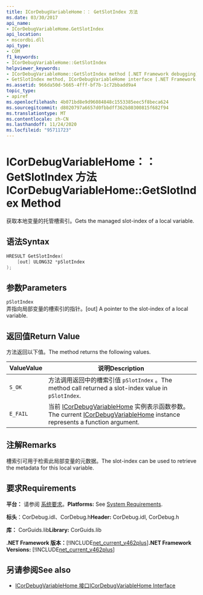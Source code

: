 ```yaml
---
title: ICorDebugVariableHome：： GetSlotIndex 方法
ms.date: 03/30/2017
api_name:
- ICorDebugVariableHome.GetSlotIndex
api_location:
- mscordbi.dll
api_type:
- COM
f1_keywords:
- ICorDebugVariableHome::GetSlotIndex
helpviewer_keywords:
- ICorDebugVariableHome::GetSlotIndex method [.NET Framework debugging]
- GetSlotIndex method, ICorDebugVariableHome interface [.NET Framework debugging]
ms.assetid: 966da50d-5665-4fff-bf7b-1c72bbadd9a4
topic_type:
- apiref
ms.openlocfilehash: 4b071bd8e9d96084848c1553385eec5f8beca624
ms.sourcegitcommit: d8020797a6657d0fbbdff362b80300815f682f94
ms.translationtype: MT
ms.contentlocale: zh-CN
ms.lasthandoff: 11/24/2020
ms.locfileid: "95711723"
---
```

# <a name="icordebugvariablehomegetslotindex-method"></a><span data-ttu-id="9692f-102">ICorDebugVariableHome：： GetSlotIndex 方法</span><span class="sxs-lookup"><span data-stu-id="9692f-102">ICorDebugVariableHome::GetSlotIndex Method</span></span>

<span data-ttu-id="9692f-103">获取本地变量的托管槽索引。</span><span class="sxs-lookup"><span data-stu-id="9692f-103">Gets the managed slot-index of a local variable.</span></span>  
  
## <a name="syntax"></a><span data-ttu-id="9692f-104">语法</span><span class="sxs-lookup"><span data-stu-id="9692f-104">Syntax</span></span>  
  
```cpp  
HRESULT GetSlotIndex(  
    [out] ULONG32 *pSlotIndex  
);  
```  
  
## <a name="parameters"></a><span data-ttu-id="9692f-105">参数</span><span class="sxs-lookup"><span data-stu-id="9692f-105">Parameters</span></span>  

 `pSlotIndex`  
 <span data-ttu-id="9692f-106">弄指向局部变量的槽索引的指针。</span><span class="sxs-lookup"><span data-stu-id="9692f-106">[out] A pointer to the slot-index of a local variable.</span></span>  
  
## <a name="return-value"></a><span data-ttu-id="9692f-107">返回值</span><span class="sxs-lookup"><span data-stu-id="9692f-107">Return Value</span></span>  

 <span data-ttu-id="9692f-108">方法返回以下值。</span><span class="sxs-lookup"><span data-stu-id="9692f-108">The method returns the following values.</span></span>  
  
|<span data-ttu-id="9692f-109">Value</span><span class="sxs-lookup"><span data-stu-id="9692f-109">Value</span></span>|<span data-ttu-id="9692f-110">说明</span><span class="sxs-lookup"><span data-stu-id="9692f-110">Description</span></span>|  
|-----------|-----------------|  
|`S_OK`|<span data-ttu-id="9692f-111">方法调用返回中的槽索引值 `pSlotIndex` 。</span><span class="sxs-lookup"><span data-stu-id="9692f-111">The method call returned a slot-index value in `pSlotIndex`.</span></span>|  
|`E_FAIL`|<span data-ttu-id="9692f-112">当前 [ICorDebugVariableHome](icordebugvariablehome-interface.md) 实例表示函数参数。</span><span class="sxs-lookup"><span data-stu-id="9692f-112">The current [ICorDebugVariableHome](icordebugvariablehome-interface.md) instance represents a function argument.</span></span>|  
  
## <a name="remarks"></a><span data-ttu-id="9692f-113">注解</span><span class="sxs-lookup"><span data-stu-id="9692f-113">Remarks</span></span>  

 <span data-ttu-id="9692f-114">槽索引可用于检索此局部变量的元数据。</span><span class="sxs-lookup"><span data-stu-id="9692f-114">The slot-index can be used to retrieve the metadata for this local variable.</span></span>  
  
## <a name="requirements"></a><span data-ttu-id="9692f-115">要求</span><span class="sxs-lookup"><span data-stu-id="9692f-115">Requirements</span></span>  

 <span data-ttu-id="9692f-116">**平台：** 请参阅 [系统要求](../../get-started/system-requirements.md)。</span><span class="sxs-lookup"><span data-stu-id="9692f-116">**Platforms:** See [System Requirements](../../get-started/system-requirements.md).</span></span>  
  
 <span data-ttu-id="9692f-117">**标头**：CorDebug.idl、CorDebug.h</span><span class="sxs-lookup"><span data-stu-id="9692f-117">**Header:** CorDebug.idl, CorDebug.h</span></span>  
  
 <span data-ttu-id="9692f-118">**库：** CorGuids.lib</span><span class="sxs-lookup"><span data-stu-id="9692f-118">**Library:** CorGuids.lib</span></span>  
  
 <span data-ttu-id="9692f-119">**.NET Framework 版本：**[!INCLUDE[net_current_v462plus](../../../../includes/net-current-v462plus-md.md)]</span><span class="sxs-lookup"><span data-stu-id="9692f-119">**.NET Framework Versions:** [!INCLUDE[net_current_v462plus](../../../../includes/net-current-v462plus-md.md)]</span></span>  
  
## <a name="see-also"></a><span data-ttu-id="9692f-120">另请参阅</span><span class="sxs-lookup"><span data-stu-id="9692f-120">See also</span></span>

- [<span data-ttu-id="9692f-121">ICorDebugVariableHome 接口</span><span class="sxs-lookup"><span data-stu-id="9692f-121">ICorDebugVariableHome Interface</span></span>](icordebugvariablehome-interface.md)
